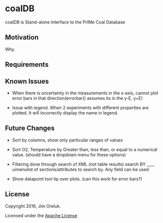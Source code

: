 # coalDB

coalDB is Stand-alone Interface to the PrIMe Coal Database

## Motivation

Why. 

## Requirements


## Known Issues
* When there is uncertainty in the measurements in the x-axis, cannot plot error bars in that direction(errorbar() assumes its in the y-E, y+E)

* Issue with legend. When 2 experiments with different properties are plotted. It will incorrectly display the name in legend.

## Future Changes

* Sort by columns, show only particular ranges of values

* Sort O2, Temperature by Greater than, less than, or equal to a numerical value. (should have a dropdown menu for these options)

* Filtering done through search of XML (not table results) search BY ____ uimenulist of sections/attributes to search by. Any field can be used

* Show datapoint tool tip over plots. (can this work for error bars?)


## License

Copyright 2016, Jim Oreluk. 

Licensed under the [Apache License](LICENSE.md)
